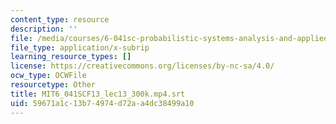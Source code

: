 ```yaml
---
content_type: resource
description: ''
file: /media/courses/6-041sc-probabilistic-systems-analysis-and-applied-probability-fall-2013/59671a1c13b74974d72aa4dc38499a10_MIT6_041SCF13_lec13_300k.mp4.srt
file_type: application/x-subrip
learning_resource_types: []
license: https://creativecommons.org/licenses/by-nc-sa/4.0/
ocw_type: OCWFile
resourcetype: Other
title: MIT6_041SCF13_lec13_300k.mp4.srt
uid: 59671a1c-13b7-4974-d72a-a4dc38499a10
---
```

